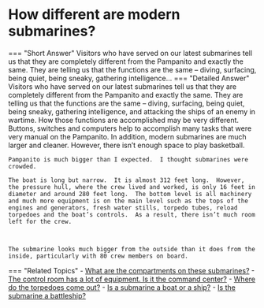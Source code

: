 # How different are modern submarines?

=== "Short Answer"
    Visitors who have served on our latest submarines tell us that they are completely different from the Pampanito and exactly the same. They are telling us that the functions are the same – diving, surfacing, being quiet, being sneaky, gathering intelligence…
=== "Detailed Answer"
    Visitors who have served on our latest submarines tell us that they are completely different from the Pampanito and exactly the same.  They are telling us that the functions are the same – diving, surfacing, being quiet, being sneaky, gathering intelligence, and attacking the ships of an enemy in wartime.  How those functions are accomplished may be very different.  Buttons, switches and computers help to accomplish many tasks that were very manual on the Pampanito.  In addition, modern submarines are much larger and cleaner.  However, there isn’t enough space to play basketball.
    
    
    
    Pampanito is much bigger than I expected.  I thought submarines were crowded.
    
    The boat is long but narrow.  It is almost 312 feet long.  However, the pressure hull, where the crew lived and worked, is only 16 feet in diameter and around 280 feet long.  The bottom level is all machinery and much more equipment is on the main level such as the tops of the engines and generators, fresh water stills, torpedo tubes, reload torpedoes and the boat’s controls.  As a result, there isn’t much room left for the crew.
    
    
    
    The submarine looks much bigger from the outside than it does from the inside, particularly with 80 crew members on board.
=== "Related Topics"
    - [What are the compartments on these submarines?](what-are-the-compartments-on-these-submarines.md)
    - [The control room has a lot of equipment.  Is it the command center?](the-control-room-has-a-lot-of-equipment-is-it-the-command-center.md)
    - [Where do the torpedoes come out?](where-do-the-torpedoes-come-out.md)
    - [Is a submarine a boat or a ship?](is-a-submarine-a-boat-or-a-ship.md)
    - [Is the submarine a battleship?](is-the-submarine-a-battleship.md)
